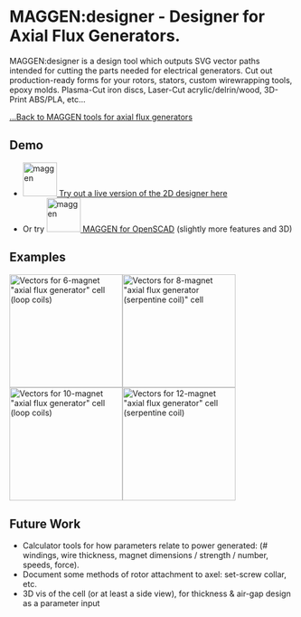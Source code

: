 # MAGGEN:designer - Designer for Axial Flux Generators.
MAGGEN:designer is a design tool which outputs SVG vector paths intended for cutting the parts needed for electrical generators.
Cut out production-ready forms for your rotors, stators, custom wirewrapping tools, epoxy molds.  Plasma-Cut iron discs, Laser-Cut acrylic/delrin/wood, 3D-Print ABS/PLA, etc...

[...Back to MAGGEN tools for axial flux generators](https://github.com/subatomicglue/maggen)

## Demo
- [<img alt='maggen' title='maggen' src="examples/designer2D.svg" width='60px'> Try out a live version of the 2D designer here](http://htmlpreview.github.io/?https://raw.githubusercontent.com/subatomicglue/maggen/master/designer/index.html)
- Or try [<img alt='maggen' title='maggen' src="examples/designerSCAD.png" width='60px'> MAGGEN for OpenSCAD](maggen.scad) (slightly more features and 3D)

## Examples
<img alt='Vectors for 6-magnet "axial flux generator" cell (loop coils)' title='Vectors for 6-magnet "axial flux generator" cell (loop coils)' src="examples/6loops.svg" width='200px'><img alt='Vectors for 8-magnet "axial flux generator (serpentine coil)" cell' title='Vectors for 8-magnet "axial flux generator (serpentine coil)" cell' src="examples/8serpentine.svg" width='200px'><img alt='Vectors for 10-magnet "axial flux generator" cell (loop coils)' title='Vectors for 10-magnet "axial flux generator (loop coils)" cell' src="examples/10loops.svg" width='200px'><img alt='Vectors for 12-magnet "axial flux generator" cell (serpentine coil)' title='Vectors for 12-magnet "axial flux generator" cell (serpentine coil)' src="examples/12serpentine.svg" width='200px'>

## Future Work

* Calculator tools for how parameters relate to power generated:  (# windings, wire thickness, magnet dimensions / strength / number, speeds, force).
* Document some methods of rotor attachment to axel: set-screw collar, etc.
* 3D vis of the cell (or at least a side view), for thickness & air-gap design as a parameter input

